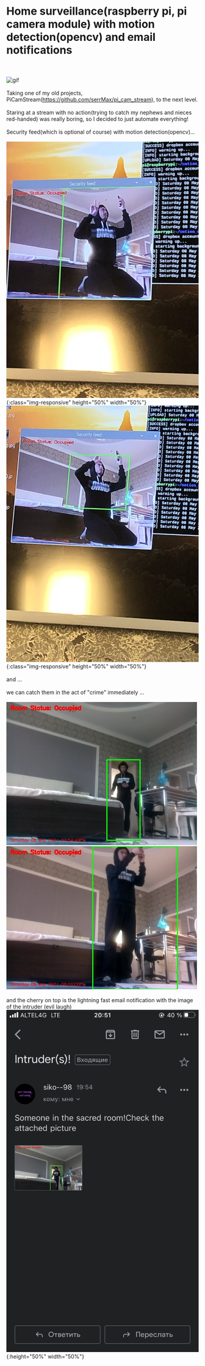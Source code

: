 # Home surveillance(raspberry pi, pi camera module) with motion detection(opencv) and email notifications
<br><br>
![gif](/photos/vidgif.gif)
<br><br>
Taking one of my old projects, PiCamStream(https://github.com/serrMax/pi_cam_stream), to the next level.
<br><br>
Staring at a stream with no action(trying to catch my nephews and nieces red-handed) was really boring, so I decided to just automate everything!
<br><br>
Security feed(which is optional of course) with motion detection(opencv)...
<br><br>
![feed1](/photos/feed_1.jpg){:class="img-responsive" height="50%" width="50%"} ![feed2](/photos/feed_2.jpg){:class="img-responsive" height="50%" width="50%"}
<br><br>
and ...
<br><br>
we can catch them in the act of "crime" immediately ...
<br><br>
![email1](/photos/email_1.jpg) ![email2](/photos/email_2.jpg)
<br><br>
and the cherry on top is the lightning fast email notification with the image of the intruder (evil laugh)
![screenshot](/photos/screenshot.PNG){:height="50%" width="50%"}
